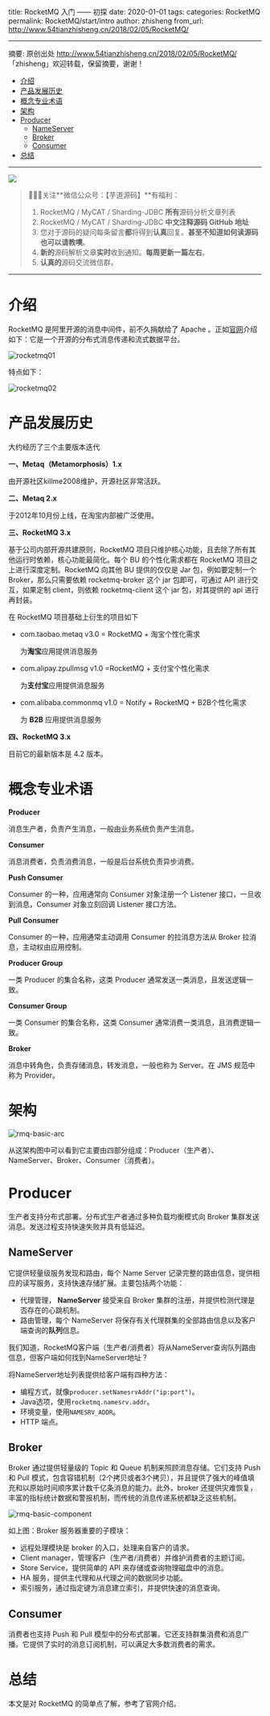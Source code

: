 title: RocketMQ 入门 —— 初探
date: 2020-01-01
tags:
categories: RocketMQ
permalink: RocketMQ/start/intro
author: zhisheng
from_url: http://www.54tianzhisheng.cn/2018/02/05/RocketMQ/

-------

摘要: 原创出处 http://www.54tianzhisheng.cn/2018/02/05/RocketMQ/ 「zhisheng」欢迎转载，保留摘要，谢谢！

- [介绍](http://www.iocoder.cn/RocketMQ/start/intro/)
- [产品发展历史](http://www.iocoder.cn/RocketMQ/start/intro/)
- [概念专业术语](http://www.iocoder.cn/RocketMQ/start/intro/)
- [架构](http://www.iocoder.cn/RocketMQ/start/intro/)
- [Producer](http://www.iocoder.cn/RocketMQ/start/intro/)
  - [NameServer](http://www.iocoder.cn/RocketMQ/start/intro/)
  - [Broker](http://www.iocoder.cn/RocketMQ/start/intro/)
  - [Consumer](http://www.iocoder.cn/RocketMQ/start/intro/)
- [总结](http://www.iocoder.cn/RocketMQ/start/intro/)

-------

![](http://www.iocoder.cn/images/common/wechat_mp_2017_07_31.jpg)

> 🙂🙂🙂关注**微信公众号：【芋道源码】**有福利：
> 1. RocketMQ / MyCAT / Sharding-JDBC **所有**源码分析文章列表
> 2. RocketMQ / MyCAT / Sharding-JDBC **中文注释源码 GitHub 地址**
> 3. 您对于源码的疑问每条留言**都**将得到**认真**回复。**甚至不知道如何读源码也可以请教噢**。
> 4. **新的**源码解析文章**实时**收到通知。**每周更新一篇左右**。
> 5. **认真的**源码交流微信群。

-------

# 介绍

RocketMQ 是阿里开源的消息中间件，前不久捐献给了 Apache 。正如[官网](http://rocketmq.apache.org/)介绍如下：它是一个开源的分布式消息传递和流式数据平台。

![rocketmq01](https://ws3.sinaimg.cn/large/006tKfTcgy1fo4vbtu01lj31kw0jbjzw.jpg)

特点如下：

![rocketmq02](https://ws2.sinaimg.cn/large/006tKfTcgy1fo4vbvbgisj31kw0yw7c9.jpg)

# 产品发展历史

大约经历了三个主要版本迭代

**一、Metaq（Metamorphosis）1.x**

由开源社区killme2008维护，开源社区非常活跃。

**二、Metaq 2.x**

于2012年10月份上线，在淘宝内部被广泛使用。

**三、RocketMQ 3.x**

基于公司内部开源共建原则，RocketMQ 项目只维护核心功能，且去除了所有其他运行时依赖，核心功能最简化。每个 BU 的个性化需求都在 RocketMQ 项目之上进行深度定制。RocketMQ 向其他 BU 提供的仅仅是 Jar 包，例如要定制一个 Broker，那么只需要依赖 rocketmq-broker 这个 jar 包即可，可通过 API 进行交互，如果定制 client，则依赖 rocketmq-client 这个 jar 包，对其提供的 api 进行再封装。

在 RocketMQ 项目基础上衍生的项目如下

- com.taobao.metaq v3.0 = RocketMQ + 淘宝个性化需求

  为**淘宝**应用提供消息服务

- com.alipay.zpullmsg v1.0 =RocketMQ + 支付宝个性化需求

  为**支付宝**应用提供消息服务

- com.alibaba.commonmq v1.0 = Notify + RocketMQ + B2B个性化需求

  为 **B2B** 应用提供消息服务

**四、RocketMQ 3.x**

目前它的最新版本是 4.2 版本。

# 概念专业术语

**Producer**

消息生产者，负责产生消息，一般由业务系统负责产生消息。

**Consumer**

消息消费者，负责消费消息，一般是后台系统负责异步消费。

**Push Consumer**

Consumer 的一种，应用通常向 Consumer 对象注册一个 Listener 接口，一旦收到消息，Consumer 对象立刻回调 Listener 接口方法。

**Pull Consumer**

Consumer 的一种，应用通常主动调用 Consumer 的拉消息方法从 Broker 拉消息，主动权由应用控制。

**Producer Group**

一类 Producer 的集合名称，这类 Producer 通常发送一类消息，且发送逻辑一致。

**Consumer Group**

一类 Consumer 的集合名称，这类 Consumer 通常消费一类消息，且消费逻辑一致。

**Broker**

消息中转角色，负责存储消息，转发消息，一般也称为 Server。在 JMS 规范中称为 Provider。

# 架构

![rmq-basic-arc](https://ws3.sinaimg.cn/large/006tKfTcgy1fo4vbs0dn7j30r30c23zl.jpg)

从这架构图中可以看到它主要由四部分组成：Producer（生产者）、NameServer、Broker、Consumer（消费者）。

# Producer

生产者支持分布式部署。分布式生产者通过多种负载均衡模式向 Broker 集群发送消息。发送过程支持快速失败并具有低延迟。

## NameServer

它提供轻量级服务发现和路由，每个 Name Server 记录完整的路由信息，提供相应的读写服务，支持快速存储扩展。主要包括两个功能：

- 代理管理， **NameServer** 接受来自 Broker 集群的注册，并提供检测代理是否存在的心跳机制。
- 路由管理，每个 NameServer 将保存有关代理群集的全部路由信息以及客户端查询的**队列**信息。

我们知道，RocketMQ客户端（生产者/消费者）将从NameServer查询队列路由信息，但客户端如何找到NameServer地址？

将NameServer地址列表提供给客户端有四种方法：

- 编程方式，就像`producer.setNamesrvAddr("ip:port")`。
- Java选项，使用`rocketmq.namesrv.addr`。
- 环境变量，使用`NAMESRV_ADDR`。
- HTTP 端点。

## Broker

Broker 通过提供轻量级的 Topic 和 Queue 机制来照顾消息存储。它们支持 Push 和 Pull 模式，包含容错机制（2个拷贝或者3个拷贝），并且提供了强大的峰值填充和以原始时间顺序累计数千亿条消息的能力。此外，broker 还提供灾难恢复，丰富的指标统计数据和警报机制，而传统的消息传递系统都缺乏这些机制。

![rmq-basic-component](https://ws1.sinaimg.cn/large/006tKfTcgy1fo4vbpoxtej30r30dsdgs.jpg)

如上图：Broker 服务器重要的子模块：

- 远程处理模块是 broker 的入口，处理来自客户的请求。
- Client manager，管理客户（生产者/消费者）并维护消费者的主题订阅。
- Store Service，提供简单的 API 来存储或查询物理磁盘中的消息。
- HA 服务，提供主代理和从代理之间的数据同步功能。
- 索引服务，通过指定键为消息建立索引，并提供快速的消息查询。

## Consumer

消费者也支持 Push 和 Pull 模型中的分布式部署。它还支持群集消费和消息广播。它提供了实时的消息订阅机制，可以满足大多数消费者的需求。

# 总结

本文是对 RocketMQ 的简单点了解，参考了官网介绍。